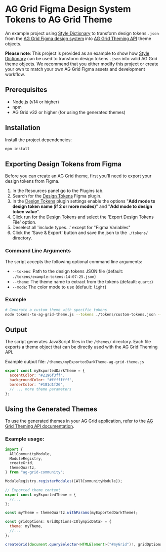 # AG Grid Figma Design System Tokens to AG Grid Theme

An example project using [Style Dictionary](http://styledictionary.com/) to transform design tokens `.json` from the [AG Grid Figma design system](https://www.figma.com/community/file/1360600846643230092) into [AG Grid Theming API](https://www.ag-grid.com/javascript-data-grid/theming-api/) theme objects.

**Please note**: This project is provided as an example to show how [Style Dictionary](http://styledictionary.com/) can be used to transform design tokens `.json` into valid AG Grid theme objects. We recommend that you either modify this project or create your own to match your own AG Grid Figma assets and development workflow.

## Prerequisites

- Node.js (v14 or higher)
- npm
- AG Grid v32 or higher (for using the generated themes)

## Installation

Install the project dependencies:

```sh
npm install
```

## Exporting Design Tokens from Figma

Before you can create an AG Grid theme, first you'll need to export your design tokens from Figma.

1. In the Resources panel go to the Plugins tab.
2. Search for the [Design Tokens](https://www.figma.com/community/plugin/888356646278934516/design-tokens) Figma plugin.
3. In the [Design Tokens](https://www.figma.com/community/plugin/888356646278934516/design-tokens) plugin settings enable the options "**Add mode to design token name (if 2 or more modes)**" and "**Add mode to design token value**".
4. Click run for the [Design Tokens](https://www.figma.com/community/plugin/888356646278934516/design-tokens) and select the 'Export Design Tokens File' option.
5. Deselect all 'include types...' except for "Figma Variables"
6. Click the 'Save & Export' button and save the json to the `./tokens/` directory.

### Command Line Arguments

The script accepts the following optional command line arguments:

- `--tokens`: Path to the design tokens JSON file (default: `./tokens/example-tokens-14-07-25.json`)
- `--theme`: The theme name to extract from the tokens (default: `quartz`)
- `--mode`: The color mode to use (default: `light`)

### Example

```sh
# Generate a custom theme with specific tokens
node tokens-to-ag-grid-theme.js --tokens ./tokens/custom-tokens.json --theme material --mode light
```

## Output

The script generates JavaScript files in the `/themes/` directory. Each file exports a theme object that can be directly used with the AG Grid Theming API.

Example output file: `/themes/myExportedDarkTheme-ag-grid-theme.js`

```javascript
export const myExportedDarkTheme = {
  accentColor: "#2196f3ff",
  backgroundColor: "#ffffffff",
  borderColor: "#181d1f26",
  // ... more theme parameters
};
```

## Using the Generated Themes

To use the generated themes in your AG Grid application, refer to the [AG Grid Theming API documentation](https://www.ag-grid.com/javascript-data-grid/theming-api/).

### Example usage:

```javascript
import {
  AllCommunityModule,
  ModuleRegistry,
  createGrid,
  themeQuartz,
} from "ag-grid-community";

ModuleRegistry.registerModules([AllCommunityModule]);

// Exported theme content
export const myExportedTheme = {
  //...
};

const myTheme = themeQuartz.withParams(myExportedDarkTheme);

const gridOptions: GridOptions<IOlympicData> = {
  theme: myTheme,
  //...
};

createGrid(document.querySelector<HTMLElement>("#myGrid")!, gridOptions);
```
